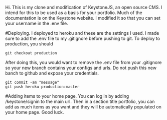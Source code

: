 Hi.
This is my clone and modification of KeystoneJS, an open source CMS.
I intend for this to be used as a basis for your portfolio.
Much of the documentation is on the Keystone website. I modified it so that you can set your username in the .env file.

#Deploying.
I deployed to heroku and these are the settings I used. I made sure to add the .env file to my .gitignore before pushing to git. To deploy to production, you should 

```
git checkout production
```
After doing this, you would want to remove the .env file from your .gitignore so your new branch contains your configs and urls. Do not push this new banch to github and expose your credentials.
```
git commit -am "message"
git push heroku production:master
```

#Adding items to your home page.
You can log in by adding /keystone/signin to the main url. Then in a section title portfolio, you can add as much items as you want and they will be automatically populated on your home page. Good luck.